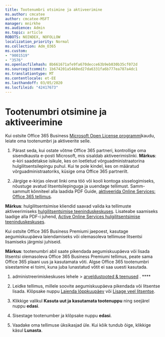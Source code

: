 ```yaml
---
title: Tootenumbri otsimine ja aktiveerimine
ms.author: cmcatee
author: cmcatee-MSFT
manager: mnirkhe
ms.audience: Admin
ms.topic: article
ROBOTS: NOINDEX, NOFOLLOW
localization_priority: Normal
ms.collection: Adm_O365
ms.custom:
- "9001519"
- "3576"
ms.openlocfilehash: 8b661671afe9fa670decce63b9eb030b35cf072d
ms.sourcegitcommit: 1b674201a5460ed27da6331fa6b777ea787a4dc1
ms.translationtype: MT
ms.contentlocale: et-EE
ms.lasthandoff: 03/05/2020
ms.locfileid: "42417673"
---
```

# <a name="find-and-activate-my-product-key"></a>Tootenumbri otsimine ja aktiveerimine

Kui ostsite Office 365 Business [Microsoft Open License programmi](https://go.microsoft.com/fwlink/p/?LinkID=613298)kaudu, leiate oma tootenumbri ja aktiveerite selle.

1. Pärast seda, kui ostate võtme Office 365 partneri, kontrollige oma sisendkausta e-posti Microsoft, mis sisaldab aktiveerimislinki.  **Märkus**: e-kiri saadetakse isikule, kes on loetletud võrguadministraatorina hulgilitsentsilepingu puhul.  Kui te pole kindel, kes on määratud võrguadministraatoriks, küsige oma Office 365 partnerilt.

2. Järgige e-kirjas olevat linki oma töö või kooli kontoga sisselogimiseks, nõustuge avatud litsentsilepinguga ja uuendage tellimust.  Samm-sammult kõnniteel alla laadida PDF Guide, [aktiveerida Online Services: Office 365 tellimus](https://go.microsoft.com/fwlink/p/?LinkId=618100). 

**Märkus**: hulgilitsentsimise kliendid saavad valida ka tellimuste aktiveerimiseks [hulgilitsentsimise teeninduskeskuses](https://go.microsoft.com/fwlink/p/?LinkID=282016).  Lisateabe saamiseks laadige alla PDF-i juhend, [Active Online Services hulgilitsentsimise teeninduskeskuses](https://go.microsoft.com/fwlink/p/?LinkId=618096).

Kui ostsite Office 365 Business Premiumi jaepoest, kasutage aegumiskuupäeva laiendamiseks või olemasoleva tellimuse litsentsi lisamiseks järgmisi juhiseid.

**Märkus**: tootenumbri abil saate pikendada aegumiskuupäeva või lisada litsentsi olemasoleva Office 365 Business Premiumi tellimus, peate sama Office 365 plaani uus ja kasutamata võti.  Algse Office 365 tootenumbri sisestamine ei toimi, kuna juba lunastatud võtit ei saa uuesti kasutada.

1. administreerimiskeskuses lehele > [arveldustooted & teenused](https://go.microsoft.com/fwlink/p/?linkid=842054) . ****

2. Leidke tellimus, millele soovite aegumiskuupäeva pikendada või litsentse lisada.  Klõpsake nuppu [Laienda lõppkuupäev](https://go.microsoft.com/fwlink/p/?linkid=842054) või [Lisage veel litsentse](https://go.microsoft.com/fwlink/p/?linkid=842054).

3. Klikkige valikul **Kasuta uut ja kasutamata tootenuppu** ning seejärel nuppu **edasi**.

4. Sisestage tootenumber ja klõpsake nuppu **edasi**.

5. Vaadake oma tellimuse üksikasjad üle.  Kui kõik tundub õige, klikkige käsul **Lunasta**.